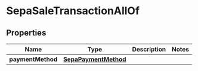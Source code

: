 

# SepaSaleTransactionAllOf

## Properties

Name | Type | Description | Notes
------------ | ------------- | ------------- | -------------
**paymentMethod** | [**SepaPaymentMethod**](SepaPaymentMethod.md) |  | 



